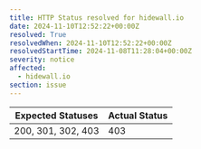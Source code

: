 ```yaml
---
title: HTTP Status resolved for hidewall.io
date: 2024-11-10T12:52:22+00:00Z
resolved: True
resolvedWhen: 2024-11-10T12:52:22+00:00Z
resolvedStartTime: 2024-11-08T11:28:04+00:00Z
severity: notice
affected:
  - hidewall.io
section: issue
---
```


| Expected Statuses | Actual Status  |
|-------------------|----------------|
| 200, 301, 302, 403 | 403 |
